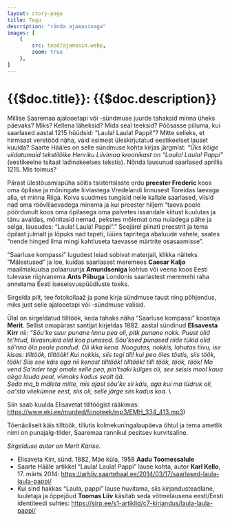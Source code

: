 ```yaml
---
layout: story-page
title: Tegu
description: "rända ajamasinaga"
images: [
    {
        src: teod/ajamasin.webp,
        zoom: true
    },
]
---
```


# {{$doc.title}}: {{$doc.description}}

Millise Saaremaa ajalooetapi või -sündmuse juurde tahaksid minna üheks päevaks? Miks? Kellena läheksid? Mida seal teeksid? Põõsasse piiluma, kui saarlased aastal 1215 hüüdsid: “Laula! Laula! Pappi!”? Mitte selleks, et hirmsast veretööd näha, vaid esimest üleskirjutatud eestikeelset lauset kuulda? Saarte Hääles on selle sündmuse kohta kirjas järgmist: *“Üks kõige viidatumaid tekstilõike Henriku Liivimaa kroonikast on “Laula! Laula! Pappi”* (eestikeelne tsitaat ladinakeelses tekstis). Nõnda lausunud saarlased aprillis 1215. Mis toimus?

Pärast ülestõusmispüha sõitis tsistertslaste ordu **preester Frederic** koos oma õpilase ja mõningate liivlastega Vredelandi linnusest Toreidas laevaga alla, et minna Riiga. Koiva suudmes tungisid neile kallale saarlased, viisid nad oma röövlilaevadega minema ja kui preester hiljem “taeva poole pöördunult koos oma õpilasega oma palvetes issandale kiitust kuulutas ja tänu avaldas, mõnitasid nemad, pekstes mõlemat oma nuiadega pähe ja selga, lausudes: “Laula! Laula! Pappi”.” Seejärel piinati preestrit ja tema õpilast julmalt ja lõpuks nad tapeti, lüües tapritega abaluude vahele, saates “nende hinged ilma mingi kahtluseta taevasse märtrite osasaamisse”.

“Saarluse kompassi” lugudest leiad sobivat materjali, klikka näiteks “Mälestused” ja loe, kuidas saarlasest meremees **Caesar Kaljo** maailmakuulsa polaaruurija **Amundseniga** kohtus või veena koos Eesti tulevase riigivanema **Ants Piibuga** Londonis saarlastest meremehi raha annetama Eesti iseseisvuspüüdluste toeks.

Sirgelda pilt, tee fotokollaaž ja pane kirja sündmuse taust ning põhjendus, miks just selle ajalooetapi või -sündmuse valisid.

Ülal on sirgeldatud tilltöök, keda tahaks näha “Saarluse kompassi” koostaja **Merit**. Sellist omapärast santijat kirjeldas 1882. aastal sündinud **Elisavesta Kirr** nii: *“Sõu'ke suur punane linnu pea oli, pitk punane nokk. Puust olid te'htud, tiivasnukid olid koa punased. Sõu'ksed punased riide tükid olid sõ'nna õla peale pandud. Oli ikka kena. Noogutas, nokkis, lahutas tiivu, ise kisas: tilltöök, tilltöök! Kui nokkis, siis tegi till! kui pea öles tõstis, siis töök, töök! Siis see käis aga nii kenast tilltöök! tilltöök! till! töök, töök, töök! Mo vend Sa'nder tegi omale selle pea, pin'tsaki külges oli, see seisis mool kaua aèga lauda peal, viimaks kadus sealt ää.* \
*Seda ma_b mäleta mitte, mis ajast sõu'ke sii käis, aga kui ma tüdruk oli, oa'sta viiekümne eest, siis oli, selle järge siis kadus koa.* \

Siin saab kuulda Elisavetat tilltöögist rääkimas: https://www.eki.ee/murded/fonoteek/mp3/EMH_334_413.mp3)

Tõenäoliselt käis tilltöök, tillutis kolmekuningalaupäeva õhtul ja tema ametlik nimi on punajalg-tilder, Saaremaa rannikul pesitsev kurvitsaline. 


*Sirgelduse autor on Merit Karise.*



<details-wrapper summary="Lisaks" icon="icon-park-outline:six-points">

- Elisaveta Kirr, sünd. 1882, Mäe küla, 1958 **Aadu Toomessalule**
- Saarte Hääle artikkel “Laula! Laula! Pappi” lause kohta, autor **Karl Kello**, 17. märts 2014: https://arhiiv.saartehaal.ee/2014/03/17/saarlased-laula-laula-pappi/
- Kui sind hakkas “Laula, pappi” lause huvitama, siis kirjandusteadlane, luuletaja ja õppejõud **Toomas Liiv** käsitab seda võtmelausena eesti/Eesti identiteedi suhtes: https://sirp.ee/s1-artiklid/c7-kirjandus/laula-laula-pappi/

</details-wrapper>
